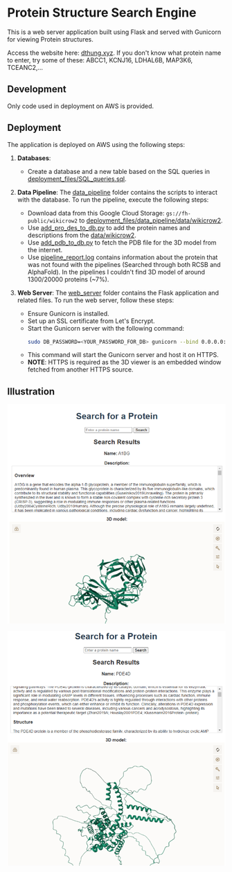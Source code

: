 # Protein Structure Search Engine

This is a web server application built using Flask and served with Gunicorn for viewing Protein structures.

Access the website here: [dthung.xyz](dthung.xyz). If you don't know what protein name to enter, try some of these: ABCC1, KCNJ16, LDHAL6B, MAP3K6, TCEANC2,...

## Development

Only code used in deployment on AWS is provided.

## Deployment

The application is deployed on AWS using the following steps:

1. **Databases**:
   - Create a database and a new table based on the SQL queries in [deployment_files/SQL_queries.sql](deployment_files/SQL_queries.sql).

2. **Data Pipeline**: The [data_pipeline](deployment_files/data_pipeline) folder contains the scripts to interact with the database. To run the pipeline, execute the following steps:
   - Download data from this Google Cloud Storage: `gs://fh-public/wikicrow2` to [deployment_files/data_pipeline/data/wikicrow2](deployment_files/data_pipeline/data/wikicrow2).
   - Use [add_pro_des_to_db.py](deployment_files/data_pipeline/add_pro_des_to_db.py) to add the protein names and descriptions from the [data/wikicrow2](deployment_files/data_pipeline/data/wikicrow2).
   - Use [add_pdb_to_db.py](deployment_files/data_pipeline/add_pdb_to_db.py) to fetch the PDB file for the 3D model from the internet.
   - Use [pipeline_report.log](deployment_files/data_pipeline/pipeline_report.log) contains information about the protein that was not found with the pipelines (Searched through both RCSB and AlphaFold). In the pipelines I couldn't find 3D model of around 1300/20000 proteins (~7%).

3. **Web Server**: The [web_server](deployment_files/web_server) folder contains the Flask application and related files. To run the web server, follow these steps:
   - Ensure Gunicorn is installed.
   - Set up an SSL certificate from Let's Encrypt.
   - Start the Gunicorn server with the following command:
     ```bash
     sudo DB_PASSWORD=<YOUR_PASSWORD_FOR_DB> gunicorn --bind 0.0.0.0:443 --certfile=/etc/letsencrypt/live/dthung.xyz/fullchain.pem --keyfile=/etc/letsencrypt/live/dthung.xyz/privkey.pem app:app
     ```
   - This command will start the Gunicorn server and host it on HTTPS.
   - **NOTE**: HTTPS is required as the 3D viewer is an embedded window fetched from another HTTPS source.

## Illustration

![Image 1](images/image_1.png)

![Image 2](images/image_2.png)